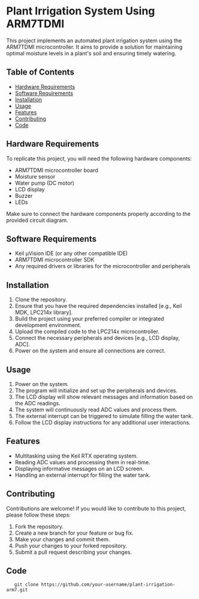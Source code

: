 # Plant Irrigation System Using ARM7TDMI

This project implements an automated plant irrigation system using the ARM7TDMI microcontroller. It aims to provide a solution for maintaining optimal moisture levels in a plant's soil and ensuring timely watering.

## Table of Contents
- [Hardware Requirements](#hardware-requirements)
- [Software Requirements](#software-requirements)
- [Installation](#installation)
- [Usage](#usage)
- [Features](#features)
- [Contributing](#contributing)
- [Code](#Code)

## Hardware Requirements
To replicate this project, you will need the following hardware components:
- ARM7TDMI microcontroller board
- Moisture sensor
- Water pump (DC motor)
- LCD display
- Buzzer
- LEDs

Make sure to connect the hardware components properly according to the provided circuit diagram.

## Software Requirements
- Keil µVision IDE (or any other compatible IDE)
- ARM7TDMI microcontroller SDK
- Any required drivers or libraries for the microcontroller and peripherals

## Installation

1. Clone the repository.
2. Ensure that you have the required dependencies installed [e.g., Keil MDK, LPC214x library].
3. Build the project using your preferred compiler or integrated development environment.
4. Upload the compiled code to the LPC214x microcontroller.
5. Connect the necessary peripherals and devices [e.g., LCD display, ADC].
6. Power on the system and ensure all connections are correct.

## Usage

1. Power on the system.
2. The program will initialize and set up the peripherals and devices.
3. The LCD display will show relevant messages and information based on the ADC readings.
4. The system will continuously read ADC values and process them.
5. The external interrupt can be triggered to simulate filling the water tank.
6. Follow the LCD display instructions for any additional user interactions.

## Features

- Multitasking using the Keil RTX operating system.
- Reading ADC values and processing them in real-time.
- Displaying informative messages on an LCD screen.
- Handling an external interrupt for filling the water tank.

## Contributing

Contributions are welcome! If you would like to contribute to this project, please follow these steps:

1. Fork the repository.
2. Create a new branch for your feature or bug fix.
3. Make your changes and commit them.
4. Push your changes to your forked repository.
5. Submit a pull request describing your changes.

## Code

```shell
   git clone https://github.com/your-username/plant-irrigation-arm7.git


